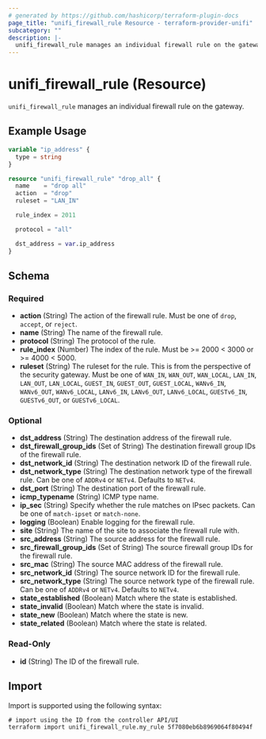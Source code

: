 ```yaml
---
# generated by https://github.com/hashicorp/terraform-plugin-docs
page_title: "unifi_firewall_rule Resource - terraform-provider-unifi"
subcategory: ""
description: |-
  unifi_firewall_rule manages an individual firewall rule on the gateway.
---
```


# unifi_firewall_rule (Resource)

`unifi_firewall_rule` manages an individual firewall rule on the gateway.

## Example Usage

```terraform
variable "ip_address" {
  type = string
}

resource "unifi_firewall_rule" "drop_all" {
  name    = "drop all"
  action  = "drop"
  ruleset = "LAN_IN"

  rule_index = 2011

  protocol = "all"

  dst_address = var.ip_address
}
```

<!-- schema generated by tfplugindocs -->
## Schema

### Required

- **action** (String) The action of the firewall rule. Must be one of `drop`, `accept`, or `reject`.
- **name** (String) The name of the firewall rule.
- **protocol** (String) The protocol of the rule.
- **rule_index** (Number) The index of the rule. Must be >= 2000 < 3000 or >= 4000 < 5000.
- **ruleset** (String) The ruleset for the rule. This is from the perspective of the security gateway. Must be one of `WAN_IN`, `WAN_OUT`, `WAN_LOCAL`, `LAN_IN`, `LAN_OUT`, `LAN_LOCAL`, `GUEST_IN`, `GUEST_OUT`, `GUEST_LOCAL`, `WANv6_IN`, `WANv6_OUT`, `WANv6_LOCAL`, `LANv6_IN`, `LANv6_OUT`, `LANv6_LOCAL`, `GUESTv6_IN`, `GUESTv6_OUT`, or `GUESTv6_LOCAL`.

### Optional

- **dst_address** (String) The destination address of the firewall rule.
- **dst_firewall_group_ids** (Set of String) The destination firewall group IDs of the firewall rule.
- **dst_network_id** (String) The destination network ID of the firewall rule.
- **dst_network_type** (String) The destination network type of the firewall rule. Can be one of `ADDRv4` or `NETv4`. Defaults to `NETv4`.
- **dst_port** (String) The destination port of the firewall rule.
- **icmp_typename** (String) ICMP type name.
- **ip_sec** (String) Specify whether the rule matches on IPsec packets. Can be one of `match-ipset` or `match-none`.
- **logging** (Boolean) Enable logging for the firewall rule.
- **site** (String) The name of the site to associate the firewall rule with.
- **src_address** (String) The source address for the firewall rule.
- **src_firewall_group_ids** (Set of String) The source firewall group IDs for the firewall rule.
- **src_mac** (String) The source MAC address of the firewall rule.
- **src_network_id** (String) The source network ID for the firewall rule.
- **src_network_type** (String) The source network type of the firewall rule. Can be one of `ADDRv4` or `NETv4`. Defaults to `NETv4`.
- **state_established** (Boolean) Match where the state is established.
- **state_invalid** (Boolean) Match where the state is invalid.
- **state_new** (Boolean) Match where the state is new.
- **state_related** (Boolean) Match where the state is related.

### Read-Only

- **id** (String) The ID of the firewall rule.

## Import

Import is supported using the following syntax:

```shell
# import using the ID from the controller API/UI
terraform import unifi_firewall_rule.my_rule 5f7080eb6b8969064f80494f
```
